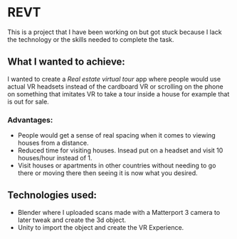 # REVT

This is a project that I have been working on but got stuck because I lack the technology or the skills needed to complete the task.

## What I wanted to achieve:

I wanted to create a *Real estate virtual tour* app where people would use actual VR headsets instead of the cardboard VR or scrolling on the phone on something that imitates VR to take a tour inside a house for example that is out for sale.

### Advantages:

  - People would get a sense of real spacing when it comes to viewing houses from a distance.
  - Reduced time for visiting houses. Insead put on a headset and visit 10 houses/hour instead of 1.
  - Visit houses or apartments in other countries without needing to go there or moving there then seeing it is now what you desired.

## Technologies used:

  - Blender where I uploaded scans made with a Matterport 3 camera to later tweak and create the 3d object.
  - Unity to import the object and create the VR Experience.

